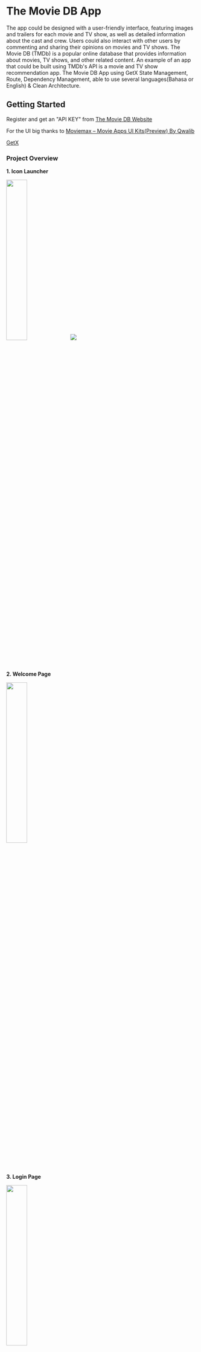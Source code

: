 # The Movie DB App

The app could be designed with a user-friendly interface, featuring images and trailers for each movie and TV show, as well as detailed information about the cast and crew. Users could also interact with other users by commenting and sharing their opinions on movies and TV shows. The Movie DB (TMDb) is a popular online database that provides information about movies, TV shows, and other related content. An example of an app that could be built using TMDb's API is a movie and TV show recommendation app. The Movie DB App using GetX State Management, Route, Dependency Management, able to use several languages(Bahasa or English) & Clean Architecture.

## Getting Started

Register and get an "API KEY" from [The Movie DB Website](https://www.themoviedb.org)

For the UI big thanks to [Moviemax – Movie Apps UI Kits(Preview) By Qwalib](https://www.figma.com/community/file/1179087773455339733/Moviemax-%E2%80%93-Movie-Apps-UI-Kits(Preview))

[GetX](https://pub.dev/packages/get)

### Project Overview

**1. Icon Launcher**
<p align="left" width="50%">
    <img width="33%" src="https://user-images.githubusercontent.com/82708330/231477805-571b4336-fefc-4afd-8fbb-0c550c5749d2.png">
    <img src="https://user-images.githubusercontent.com/82708330/231478027-69ef6a87-b466-4e8f-bbe7-298c1c641eaf.png">
</p>


**2. Welcome Page**
<p align="left" width="100%">
    <img width="33%" src="https://user-images.githubusercontent.com/82708330/231478396-7f779507-cec7-4df4-9f0d-79f432a0b77d.png">
</p>


**3. Login Page**
<p align="left" width="100%">
    <img width="33%" src="https://user-images.githubusercontent.com/82708330/231479166-0e713a5f-783e-4a7a-9e9d-bdfc4632f9c6.png">
</p>


**4. Sign Up Page**
<p align="left" width="100%">
    <img width="33%" src="https://user-images.githubusercontent.com/82708330/231479431-fd5710a1-a345-4545-bc73-23d93d0a0e7d.png">
</p>


**5. Home Movie Page**
<p align="left" width="100%">
    <img width="33%" src="https://user-images.githubusercontent.com/82708330/231479556-6cee326c-a8bc-4fcc-8510-610fc30bf35e.png">
</p>


**6. Detail Movie Page**
<p align="left" width="100%">
    <img width="33%" src="https://user-images.githubusercontent.com/82708330/231480112-51975c4b-280d-49af-9ea6-802da4ed6c5b.png">
</p>


**7. Profile Page**
<p align="left" width="100%">
    <img width="33%" src="https://user-images.githubusercontent.com/82708330/231479642-396d36e8-ccce-4af4-a7ef-30e82a3909b1.png">
</p>


